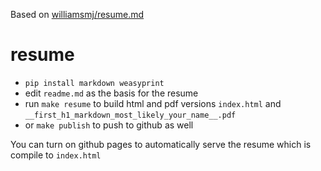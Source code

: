 Based on [williamsmj/resume.md](https://github.com/williamsmj/resume.md)

# resume

- `pip install markdown weasyprint`
- edit `readme.md` as the basis for the resume
- run `make resume` to build html and pdf versions `index.html` and `__first_h1_markdown_most_likely_your_name__.pdf`
- or `make publish` to push to github as well

You can turn on github pages to automatically serve the resume which is compile to `index.html`
